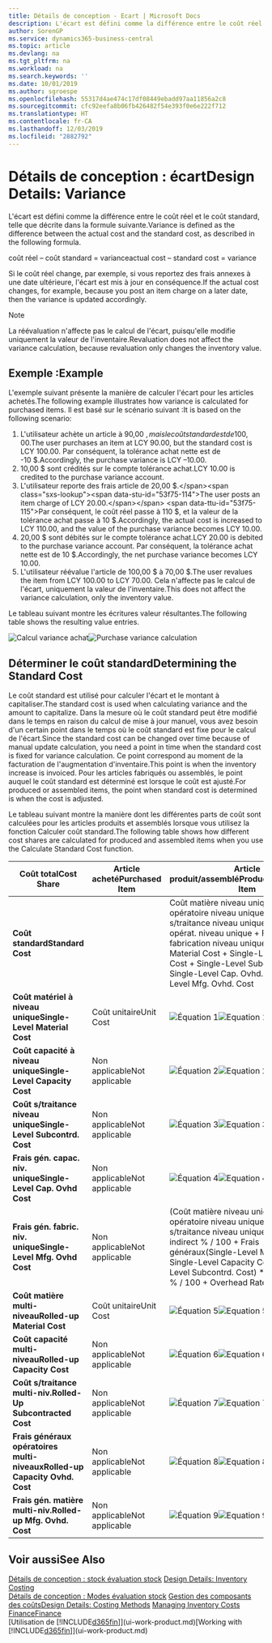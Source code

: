```yaml
---
title: Détails de conception - Ecart | Microsoft Docs
description: L'écart est défini comme la différence entre le coût réel et le coût standard, telle que décrite dans la formule suivante.
author: SorenGP
ms.service: dynamics365-business-central
ms.topic: article
ms.devlang: na
ms.tgt_pltfrm: na
ms.workload: na
ms.search.keywords: ''
ms.date: 10/01/2019
ms.author: sgroespe
ms.openlocfilehash: 55317d4ae474c17df08449ebadd97aa11856a2c8
ms.sourcegitcommit: cfc92eefa8b06fb426482f54e393f0e6e222f712
ms.translationtype: HT
ms.contentlocale: fr-CA
ms.lasthandoff: 12/03/2019
ms.locfileid: "2882792"
---
```

# <a name="design-details-variance"></a><span data-ttu-id="53f75-103">Détails de conception : écart</span><span class="sxs-lookup"><span data-stu-id="53f75-103">Design Details: Variance</span></span>
<span data-ttu-id="53f75-104">L'écart est défini comme la différence entre le coût réel et le coût standard, telle que décrite dans la formule suivante.</span><span class="sxs-lookup"><span data-stu-id="53f75-104">Variance is defined as the difference between the actual cost and the standard cost, as described in the following formula.</span></span>  

 <span data-ttu-id="53f75-105">coût réel – coût standard = variance</span><span class="sxs-lookup"><span data-stu-id="53f75-105">actual cost – standard cost = variance</span></span>  

 <span data-ttu-id="53f75-106">Si le coût réel change, par exemple, si vous reportez des frais annexes à une date ultérieure, l'écart est mis à jour en conséquence.</span><span class="sxs-lookup"><span data-stu-id="53f75-106">If the actual cost changes, for example, because you post an item charge on a later date, then the variance is updated accordingly.</span></span>  

> [!NOTE]  
>  <span data-ttu-id="53f75-107">La réévaluation n'affecte pas le calcul de l'écart, puisqu'elle modifie uniquement la valeur de l'inventaire.</span><span class="sxs-lookup"><span data-stu-id="53f75-107">Revaluation does not affect the variance calculation, because revaluation only changes the inventory value.</span></span>  

## <a name="example"></a><span data-ttu-id="53f75-108">Exemple :</span><span class="sxs-lookup"><span data-stu-id="53f75-108">Example</span></span>  
 <span data-ttu-id="53f75-109">L'exemple suivant présente la manière de calculer l'écart pour les articles achetés.</span><span class="sxs-lookup"><span data-stu-id="53f75-109">The following example illustrates how variance is calculated for purchased items.</span></span> <span data-ttu-id="53f75-110">Il est basé sur le scénario suivant :</span><span class="sxs-lookup"><span data-stu-id="53f75-110">It is based on the following scenario:</span></span>  

1.  <span data-ttu-id="53f75-111">L'utilisateur achète un article à 90,00 $, mais le coût standard est de 100,00 $.</span><span class="sxs-lookup"><span data-stu-id="53f75-111">The user purchases an item at LCY 90.00, but the standard cost is LCY 100.00.</span></span> <span data-ttu-id="53f75-112">Par conséquent, la tolérance achat nette est de -10 $.</span><span class="sxs-lookup"><span data-stu-id="53f75-112">Accordingly, the purchase variance is LCY –10.00.</span></span>  
2.  <span data-ttu-id="53f75-113">10,00 $ sont crédités sur le compte tolérance achat.</span><span class="sxs-lookup"><span data-stu-id="53f75-113">LCY 10.00 is credited to the purchase variance account.</span></span>  
3.  <span data-ttu-id="53f75-114">L'utilisateur reporte des frais article de 20,00 $.</span><span class="sxs-lookup"><span data-stu-id="53f75-114">The user posts an item charge of LCY 20.00.</span></span> <span data-ttu-id="53f75-115">Par conséquent, le coût réel passe à 110 $, et la valeur de la tolérance achat passe à 10 $.</span><span class="sxs-lookup"><span data-stu-id="53f75-115">Accordingly, the actual cost is increased to LCY 110.00, and the value of the purchase variance becomes LCY 10.00.</span></span>  
4.  <span data-ttu-id="53f75-116">20,00 $ sont débités sur le compte tolérance achat.</span><span class="sxs-lookup"><span data-stu-id="53f75-116">LCY 20.00 is debited to the purchase variance account.</span></span> <span data-ttu-id="53f75-117">Par conséquent, la tolérance achat nette est de 10 $.</span><span class="sxs-lookup"><span data-stu-id="53f75-117">Accordingly, the net purchase variance becomes LCY 10.00.</span></span>  
5.  <span data-ttu-id="53f75-118">L'utilisateur réévalue l'article de 100,00 $ à 70,00 $.</span><span class="sxs-lookup"><span data-stu-id="53f75-118">The user revalues the item from LCY 100.00 to LCY 70.00.</span></span> <span data-ttu-id="53f75-119">Cela n'affecte pas le calcul de l'écart, uniquement la valeur de l'inventaire.</span><span class="sxs-lookup"><span data-stu-id="53f75-119">This does not affect the variance calculation, only the inventory value.</span></span>  

 <span data-ttu-id="53f75-120">Le tableau suivant montre les écritures valeur résultantes.</span><span class="sxs-lookup"><span data-stu-id="53f75-120">The following table shows the resulting value entries.</span></span>  

 <span data-ttu-id="53f75-121">![Calcul variance achat](media/design_details_inventory_costing_11_purchase_variance.png "Calcul variance achat")</span><span class="sxs-lookup"><span data-stu-id="53f75-121">![Purchase variance calculation](media/design_details_inventory_costing_11_purchase_variance.png "Purchase variance calculation")</span></span>  

## <a name="determining-the-standard-cost"></a><span data-ttu-id="53f75-122">Déterminer le coût standard</span><span class="sxs-lookup"><span data-stu-id="53f75-122">Determining the Standard Cost</span></span>  
 <span data-ttu-id="53f75-123">Le coût standard est utilisé pour calculer l'écart et le montant à capitaliser.</span><span class="sxs-lookup"><span data-stu-id="53f75-123">The standard cost is used when calculating variance and the amount to capitalize.</span></span> <span data-ttu-id="53f75-124">Dans la mesure où le coût standard peut être modifié dans le temps en raison du calcul de mise à jour manuel, vous avez besoin d'un certain point dans le temps où le coût standard est fixe pour le calcul de l'écart.</span><span class="sxs-lookup"><span data-stu-id="53f75-124">Since the standard cost can be changed over time because of manual update calculation, you need a point in time when the standard cost is fixed for variance calculation.</span></span> <span data-ttu-id="53f75-125">Ce point correspond au moment de la facturation de l'augmentation d'inventaire.</span><span class="sxs-lookup"><span data-stu-id="53f75-125">This point is when the inventory increase is invoiced.</span></span> <span data-ttu-id="53f75-126">Pour les articles fabriqués ou assemblés, le point auquel le coût standard est déterminé est lorsque le coût est ajusté.</span><span class="sxs-lookup"><span data-stu-id="53f75-126">For produced or assembled items, the point when standard cost is determined is when the cost is adjusted.</span></span>  

 <span data-ttu-id="53f75-127">Le tableau suivant montre la manière dont les différentes parts de coût sont calculées pour les articles produits et assemblés lorsque vous utilisez la fonction Calculer coût standard.</span><span class="sxs-lookup"><span data-stu-id="53f75-127">The following table shows how different cost shares are calculated for produced and assembled items when you use the Calculate Standard Cost function.</span></span>  

|<span data-ttu-id="53f75-128">Coût total</span><span class="sxs-lookup"><span data-stu-id="53f75-128">Cost Share</span></span>|<span data-ttu-id="53f75-129">Article acheté</span><span class="sxs-lookup"><span data-stu-id="53f75-129">Purchased Item</span></span>|<span data-ttu-id="53f75-130">Article produit/assemblé</span><span class="sxs-lookup"><span data-stu-id="53f75-130">Produced/Assembled Item</span></span>|  
|----------------|--------------------|------------------------------|  
|<span data-ttu-id="53f75-131">**Coût standard**</span><span class="sxs-lookup"><span data-stu-id="53f75-131">**Standard Cost**</span></span>||<span data-ttu-id="53f75-132">Coût matière niveau unique + Coût opératoire niveau unique + Coût s/traitance niveau unique + Frais gén. opérat. niveau unique + Frais gén. fabrication niveau unique.</span><span class="sxs-lookup"><span data-stu-id="53f75-132">Single-Level Material Cost + Single-Level Capacity Cost + Single-Level Subcontrd. Cost + Single-Level Cap. Ovhd. Cost + Single-Level Mfg. Ovhd. Cost</span></span>|  
|<span data-ttu-id="53f75-133">**Coût matériel à niveau unique**</span><span class="sxs-lookup"><span data-stu-id="53f75-133">**Single-Level Material Cost**</span></span>|<span data-ttu-id="53f75-134">Coût unitaire</span><span class="sxs-lookup"><span data-stu-id="53f75-134">Unit Cost</span></span>|<span data-ttu-id="53f75-135">![Équation 1](media/design_details_inventory_costing_11_equation_1.png "Équation 1")</span><span class="sxs-lookup"><span data-stu-id="53f75-135">![Equation 1](media/design_details_inventory_costing_11_equation_1.png "Equation 1")</span></span>|  
|<span data-ttu-id="53f75-136">**Coût capacité à niveau unique**</span><span class="sxs-lookup"><span data-stu-id="53f75-136">**Single-Level Capacity Cost**</span></span>|<span data-ttu-id="53f75-137">Non applicable</span><span class="sxs-lookup"><span data-stu-id="53f75-137">Not applicable</span></span>|<span data-ttu-id="53f75-138">![Équation 2](media/design_details_inventory_costing_11_equation_2.png "Équation 2")</span><span class="sxs-lookup"><span data-stu-id="53f75-138">![Equation 2](media/design_details_inventory_costing_11_equation_2.png "Equation 2")</span></span>|  
|<span data-ttu-id="53f75-139">**Coût s/traitance niveau unique**</span><span class="sxs-lookup"><span data-stu-id="53f75-139">**Single-Level Subcontrd. Cost**</span></span>|<span data-ttu-id="53f75-140">Non applicable</span><span class="sxs-lookup"><span data-stu-id="53f75-140">Not applicable</span></span>|<span data-ttu-id="53f75-141">![Équation 3](media/design_details_inventory_costing_11_equation_3.png "Équation 3")</span><span class="sxs-lookup"><span data-stu-id="53f75-141">![Equation 3](media/design_details_inventory_costing_11_equation_3.png "Equation 3")</span></span>|  
|<span data-ttu-id="53f75-142">**Frais gén. capac. niv. unique**</span><span class="sxs-lookup"><span data-stu-id="53f75-142">**Single-Level Cap. Ovhd Cost**</span></span>|<span data-ttu-id="53f75-143">Non applicable</span><span class="sxs-lookup"><span data-stu-id="53f75-143">Not applicable</span></span>|<span data-ttu-id="53f75-144">![Équation 4](media/design_details_inventory_costing_11_equation_4.png "Équation 4")</span><span class="sxs-lookup"><span data-stu-id="53f75-144">![Equation 4](media/design_details_inventory_costing_11_equation_4.png "Equation 4")</span></span>|  
|<span data-ttu-id="53f75-145">**Frais gén. fabric. niv. unique**</span><span class="sxs-lookup"><span data-stu-id="53f75-145">**Single-Level Mfg. Ovhd Cost**</span></span>|<span data-ttu-id="53f75-146">Non applicable</span><span class="sxs-lookup"><span data-stu-id="53f75-146">Not applicable</span></span>|<span data-ttu-id="53f75-147">(Coût matière niveau unique + Coût opératoire niveau unique + Coût s/traitance niveau unique) \* Coût indirect % / 100 + Frais généraux</span><span class="sxs-lookup"><span data-stu-id="53f75-147">(Single-Level Material Cost + Single-Level Capacity Cost + Single-Level Subcontrd. Cost) \* Indirect Cost % / 100 + Overhead Rate</span></span>|  
|<span data-ttu-id="53f75-148">**Coût matière multi-niveau**</span><span class="sxs-lookup"><span data-stu-id="53f75-148">**Rolled-up Material Cost**</span></span>|<span data-ttu-id="53f75-149">Coût unitaire</span><span class="sxs-lookup"><span data-stu-id="53f75-149">Unit Cost</span></span>|<span data-ttu-id="53f75-150">![Équation 5](media/design_details_inventory_costing_11_equation_5.png "Équation 5")</span><span class="sxs-lookup"><span data-stu-id="53f75-150">![Equation 5](media/design_details_inventory_costing_11_equation_5.png "Equation 5")</span></span>|  
|<span data-ttu-id="53f75-151">**Coût capacité multi-niveau**</span><span class="sxs-lookup"><span data-stu-id="53f75-151">**Rolled-up Capacity Cost**</span></span>|<span data-ttu-id="53f75-152">Non applicable</span><span class="sxs-lookup"><span data-stu-id="53f75-152">Not applicable</span></span>|<span data-ttu-id="53f75-153">![Équation 6](media/design_details_inventory_costing_11_equation_6.png "Équation 6")</span><span class="sxs-lookup"><span data-stu-id="53f75-153">![Equation 6](media/design_details_inventory_costing_11_equation_6.png "Equation 6")</span></span>|  
|<span data-ttu-id="53f75-154">**Coût s/traitance multi-niv.**</span><span class="sxs-lookup"><span data-stu-id="53f75-154">**Rolled-Up Subcontracted Cost**</span></span>|<span data-ttu-id="53f75-155">Non applicable</span><span class="sxs-lookup"><span data-stu-id="53f75-155">Not applicable</span></span>|<span data-ttu-id="53f75-156">![Équation 7](media/design_details_inventory_costing_11_equation_7.png "Équation 7")</span><span class="sxs-lookup"><span data-stu-id="53f75-156">![Equation 7](media/design_details_inventory_costing_11_equation_7.png "Equation 7")</span></span>|  
|<span data-ttu-id="53f75-157">**Frais généraux opératoires multi-niveaux**</span><span class="sxs-lookup"><span data-stu-id="53f75-157">**Rolled-up Capacity Ovhd. Cost**</span></span>|<span data-ttu-id="53f75-158">Non applicable</span><span class="sxs-lookup"><span data-stu-id="53f75-158">Not applicable</span></span>|<span data-ttu-id="53f75-159">![Équation 8](media/design_details_inventory_costing_11_equation_8.png "Équation 8")</span><span class="sxs-lookup"><span data-stu-id="53f75-159">![Equation 8](media/design_details_inventory_costing_11_equation_8.png "Equation 8")</span></span>|  
|<span data-ttu-id="53f75-160">**Frais gén. matière multi-niv.**</span><span class="sxs-lookup"><span data-stu-id="53f75-160">**Rolled-up Mfg. Ovhd. Cost**</span></span>|<span data-ttu-id="53f75-161">Non applicable</span><span class="sxs-lookup"><span data-stu-id="53f75-161">Not applicable</span></span>|<span data-ttu-id="53f75-162">![Équation 9](media/design_details_inventory_costing_11_equation_9.png "Équation 9")</span><span class="sxs-lookup"><span data-stu-id="53f75-162">![Equation 9](media/design_details_inventory_costing_11_equation_9.png "Equation 9")</span></span>|  

## <a name="see-also"></a><span data-ttu-id="53f75-163">Voir aussi</span><span class="sxs-lookup"><span data-stu-id="53f75-163">See Also</span></span>  
 <span data-ttu-id="53f75-164">[Détails de conception : stock évaluation stock](design-details-inventory-costing.md) </span><span class="sxs-lookup"><span data-stu-id="53f75-164">[Design Details: Inventory Costing](design-details-inventory-costing.md) </span></span>  
 <span data-ttu-id="53f75-165">[Détails de conception : Modes évaluation stock](design-details-costing-methods.md) [Gestion des composants des coûts](finance-manage-inventory-costs.md)</span><span class="sxs-lookup"><span data-stu-id="53f75-165">[Design Details: Costing Methods](design-details-costing-methods.md) [Managing Inventory Costs](finance-manage-inventory-costs.md)</span></span>  
 [<span data-ttu-id="53f75-166">Finance</span><span class="sxs-lookup"><span data-stu-id="53f75-166">Finance</span></span>](finance.md)  
 <span data-ttu-id="53f75-167">[Utilisation de [!INCLUDE[d365fin](includes/d365fin_md.md)]](ui-work-product.md)</span><span class="sxs-lookup"><span data-stu-id="53f75-167">[Working with [!INCLUDE[d365fin](includes/d365fin_md.md)]](ui-work-product.md)</span></span>
